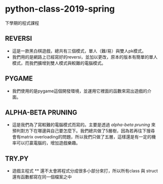 # python-class-2019-spring
下學期的程式課程

## REVERSI
* 這是一款黑白棋遊戲，總共有三個模式，單人（難/易）與雙人pk模式。
* 我們用的是網路上已經寫好的reversi，並加以更改，原本的版本有簡單的單人模式，而我們擴增到雙人模式與較難的電腦模式。 

## PYGAME
* 我們使用的是pygame這個開發環境，並運用它裡面的函數來寫出遊戲的介面。

## ALPHA-BETA PRUNING
* 這是我們為了寫較難的電腦模式而寫的。主要是透過 *alpha-beta pruning* 來預判對方下在哪邊與自己要怎麼下。我們總共做了5層樹，因為若再往下搜尋會有matrix overloading的問題，所以我們只做了五層，這樣還是有一定的機率可以打贏電腦的，增加遊戲樂趣。

## TRY.PY
* 遊戲主程式
** 還不太會將程式分成很多小部分來打，所以所有class 與 struct 還有函數都寫在同一個檔案之中
